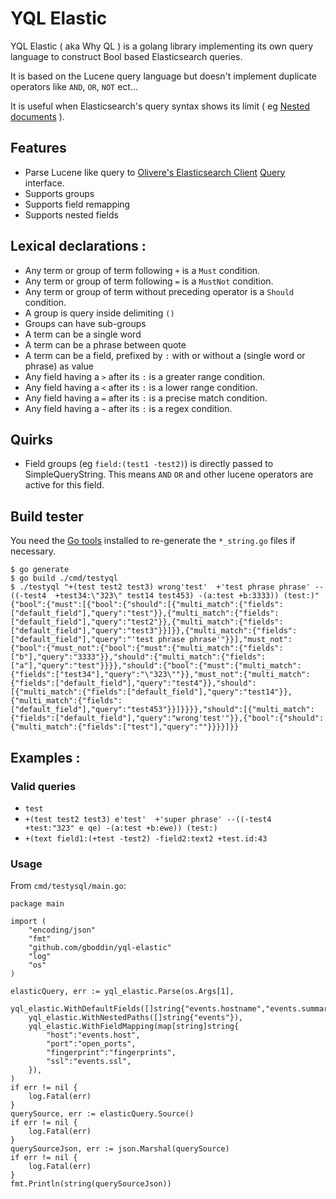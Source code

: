 # YQL Elastic

YQL Elastic ( aka Why QL ) is a golang library implementing its own query language to construct Bool based Elasticsearch queries.

It is based on the Lucene query language but doesn't implement duplicate operators like `AND`, `OR`, `NOT` ect...

It is useful when Elasticsearch's query syntax shows its limit ( eg [Nested documents](https://www.elastic.co/guide/en/elasticsearch/reference/current/nested.html) ).

## Features

- Parse Lucene like query to [Olivere's Elasticsearch Client](https://gopkg.in/olivere/elastic.v7) [Query](https://pkg.go.dev/gopkg.in/olivere/elastic.v7#Query) interface.
- Supports groups
- Supports field remapping
- Supports nested fields


## Lexical declarations :

- Any term or group of term following `+` is a `Must` condition.
- Any term or group of term following `=` is a `MustNot` condition.
- Any term or group of term without preceding operator is a `Should` condition.
- A group is query inside delimiting `()`
- Groups can have sub-groups
- A term can be a single word 
- A term can be a phrase between quote 
- A term can be a field, prefixed by `:` with or without a (single word or phrase) as value
- Any field having a `>` after its `:` is a greater range condition.
- Any field having a `<` after its `:` is a lower range condition.
- Any field having a `=` after its `:` is a precise match condition.
- Any field having a `~` after its `:` is a regex condition.


## Quirks

- Field groups (eg `field:(test1 -test2)`) is directly passed to SimpleQueryString. This means `AND` `OR` 
  and other lucene operators are active for this field.

## Build tester

You need the [Go tools](https://github.com/golang/tools#downloadinstall) installed to re-generate the `*_string.go`
files if necessary.

```shell
$ go generate
$ go build ./cmd/testyql
$ ./testyql "+(test test2 test3) wrong'test'  +'test phrase phrase' --((-test4  +test34:\"323\" test14 test453) -(a:test +b:3333)) (test:)"
{"bool":{"must":[{"bool":{"should":[{"multi_match":{"fields":["default_field"],"query":"test"}},{"multi_match":{"fields":["default_field"],"query":"test2"}},{"multi_match":{"fields":["default_field"],"query":"test3"}}]}},{"multi_match":{"fields":["default_field"],"query":"'test phrase phrase'"}}],"must_not":{"bool":{"must_not":{"bool":{"must":{"multi_match":{"fields":["b"],"query":"3333"}},"should":{"multi_match":{"fields":["a"],"query":"test"}}}},"should":{"bool":{"must":{"multi_match":{"fields":["test34"],"query":"\"323\""}},"must_not":{"multi_match":{"fields":["default_field"],"query":"test4"}},"should":[{"multi_match":{"fields":["default_field"],"query":"test14"}},{"multi_match":{"fields":["default_field"],"query":"test453"}}]}}}},"should":[{"multi_match":{"fields":["default_field"],"query":"wrong'test'"}},{"bool":{"should":{"multi_match":{"fields":["test"],"query":""}}}}]}}
```

## Examples :

### Valid queries

- `test`
- `+(test test2 test3) e'test'  +'super phrase' --((-test4  +test:"323" e qe) -(a:test +b:ewe)) (test:)`
- `+(text field1:(+test -test2) -field2:text2 +test.id:43`

### Usage

From `cmd/testysql/main.go`:

```golang
package main

import (
	"encoding/json"
	"fmt"
	"github.com/gboddin/yql-elastic"
	"log"
	"os"
)

elasticQuery, err := yql_elastic.Parse(os.Args[1],
    yql_elastic.WithDefaultFields([]string{"events.hostname","events.summary"}),
    yql_elastic.WithNestedPaths([]string{"events"}),
    yql_elastic.WithFieldMapping(map[string]string{
        "host":"events.host",
        "port":"open_ports",
        "fingerprint":"fingerprints",
        "ssl":"events.ssl",
    }),
)
if err != nil {
    log.Fatal(err)
}
querySource, err := elasticQuery.Source()
if err != nil {
    log.Fatal(err)
}
querySourceJson, err := json.Marshal(querySource)
if err != nil {
    log.Fatal(err)
}
fmt.Println(string(querySourceJson))
```
